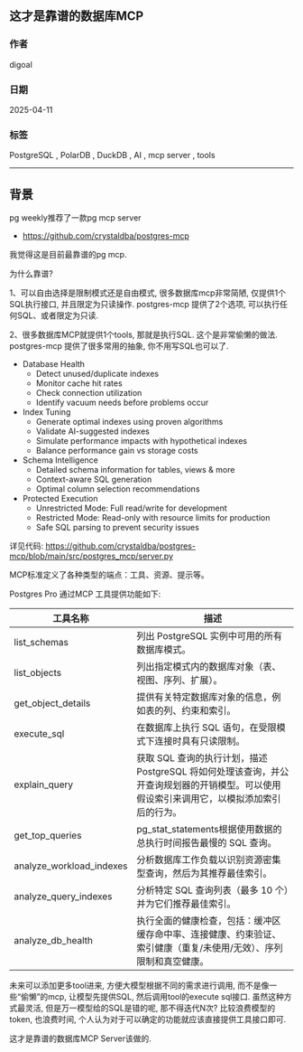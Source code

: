 ## 这才是靠谱的数据库MCP   
                                                                                    
### 作者                                                        
digoal                                                        
                                                               
### 日期                                                             
2025-04-11                                                       
                                                            
### 标签                                                          
PostgreSQL , PolarDB , DuckDB , AI , mcp server , tools      
                                                                                   
----                                                            
                                                                          
## 背景   
pg weekly推荐了一款pg mcp server  
- https://github.com/crystaldba/postgres-mcp  
  
我觉得这是目前最靠谱的pg mcp.  
  
为什么靠谱?  
  
1、可以自由选择是限制模式还是自由模式, 很多数据库mcp非常简陋, 仅提供1个SQL执行接口, 并且限定为只读操作. postgres-mcp 提供了2个选项, 可以执行任何SQL、或者限定为只读.  
  
2、很多数据库MCP就提供1个tools, 那就是执行SQL. 这个是非常偷懒的做法. postgres-mcp 提供了很多常用的抽象, 你不用写SQL也可以了.   
  
- Database Health  
    - Detect unused/duplicate indexes  
    - Monitor cache hit rates  
    - Check connection utilization  
    - Identify vacuum needs before problems occur  
- Index Tuning  
    - Generate optimal indexes using proven algorithms  
    - Validate AI-suggested indexes  
    - Simulate performance impacts with hypothetical indexes  
    - Balance performance gain vs storage costs  
- Schema Intelligence  
    - Detailed schema information for tables, views & more  
    - Context-aware SQL generation  
    - Optimal column selection recommendations  
- Protected Execution  
    - Unrestricted Mode: Full read/write for development  
    - Restricted Mode: Read-only with resource limits for production  
    - Safe SQL parsing to prevent security issues  
  
详见代码: https://github.com/crystaldba/postgres-mcp/blob/main/src/postgres_mcp/server.py  
  
MCP标准定义了各种类型的端点：工具、资源、提示等。   
  
Postgres Pro 通过MCP 工具提供功能如下:   
  
工具名称	| 描述  
---|---  
list_schemas	|列出 PostgreSQL 实例中可用的所有数据库模式。  
list_objects	|列出指定模式内的数据库对象（表、视图、序列、扩展）。  
get_object_details	|提供有关特定数据库对象的信息，例如表的列、约束和索引。  
execute_sql	|在数据库上执行 SQL 语句，在受限模式下连接时具有只读限制。  
explain_query	|获取 SQL 查询的执行计划，描述 PostgreSQL 将如何处理该查询，并公开查询规划器的开销模型。可以使用假设索引来调用它，以模拟添加索引后的行为。  
get_top_queries	|pg_stat_statements根据使用数据的总执行时间报告最慢的 SQL 查询。  
analyze_workload_indexes	|分析数据库工作负载以识别资源密集型查询，然后为其推荐最佳索引。  
analyze_query_indexes	|分析特定 SQL 查询列表（最多 10 个）并为它们推荐最佳索引。  
analyze_db_health	|执行全面的健康检查，包括：缓冲区缓存命中率、连接健康、约束验证、索引健康（重复/未使用/无效）、序列限制和真空健康。  
  
未来可以添加更多tool进来, 方便大模型根据不同的需求进行调用, 而不是像一些“偷懒”的mcp, 让模型先提供SQL, 然后调用tool的execute sql接口. 虽然这种方式最灵活, 但是万一模型给的SQL是错的呢, 那不得迭代N次? 比较浪费模型的token, 也浪费时间, 个人认为对于可以确定的功能就应该直接提供工具接口即可.       
  
这才是靠谱的数据库MCP Server该做的.     
  
    
